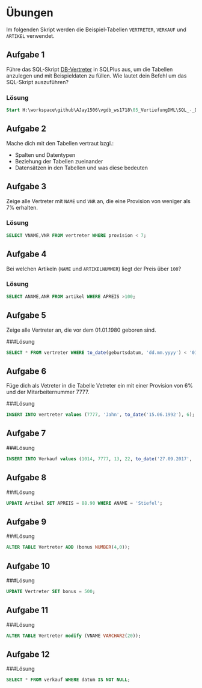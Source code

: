 # Übungen

Im folgenden Skript werden die Beispiel-Tabellen `VERTRETER`, `VERKAUF` und `ARTIKEL` verwendet.

## Aufgabe 1
Führe das SQL-Skript [DB-Vertreter](./SQL_-_DB-Vertreter.sql) in SQLPlus aus, um die Tabellen anzulegen und mit Beispieldaten zu füllen. Wie lautet dein Befehl um das SQL-Skript auszuführen?

### Lösung
```sql
Start H:\workspace\github\AJay1506\vgdb_ws1718\05_VertiefungDML\SQL_-_DB-Vertreter.sql
```

## Aufgabe 2
Mache dich mit den Tabellen vertraut bzgl.:
* Spalten und Datentypen
* Beziehung der Tabellen zueinander
* Datensätzen in den Tabellen und was diese bedeuten

## Aufgabe 3
Zeige alle Vertreter mit `NAME` und `VNR` an, die eine Provision von  weniger als 7% erhalten. 

### Lösung
```sql
SELECT VNAME,VNR FROM vertreter WHERE provision < 7;
```

## Aufgabe 4
Bei welchen Artikeln (`NAME` und `ARTIKELNUMMER`) liegt der Preis über `100`?

### Lösung
```sql
SELECT ANAME,ANR FROM artikel WHERE APREIS >100;
```

## Aufgabe 5
Zeige alle Vertreter an, die vor dem 01.01.1980 geboren sind.

###Lösung
```sql
SELECT * FROM vertreter WHERE to_date(geburtsdatum, 'dd.mm.yyyy') < '01.01.1980';
```

## Aufgabe 6
Füge dich als Vetreter in die Tabelle Vetreter ein mit einer Provision von 6% und der Mitarbeiternummer 7777.

###Lösung
```sql
INSERT INTO vertreter values (7777, 'Jahn', to_date('15.06.1992'), 6);
```

## Aufgabe 7

###Lösung
```sql
INSERT INTO Verkauf values (1014, 7777, 13, 22, to_date('27.09.2017', 'dd.mm.yyyy'));
```

## Aufgabe 8

###Lösung
```sql
UPDATE Artikel SET APREIS = 88.90 WHERE ANAME = 'Stiefel';
```

## Aufgabe 9

###Lösung
```sql
ALTER TABLE Vertreter ADD (bonus NUMBER(4,0));
```

## Aufgabe 10

###Lösung
```sql
UPDATE Vertreter SET bonus = 500;
```

## Aufgabe 11

###Lösung
```sql
ALTER TABLE Vertreter modify (VNAME VARCHAR2(20));
```

## Aufgabe 12

###Lösung
```sql
SELECT * FROM verkauf WHERE datum IS NOT NULL;
```